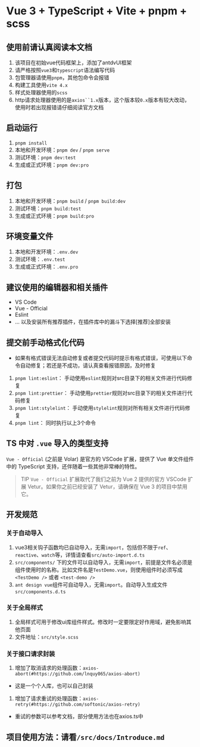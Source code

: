 # Vue 3 + TypeScript + Vite + pnpm + scss

## 使用前请认真阅读本文档

1. 该项目在初始vue代码框架上，添加了antdvUI框架
2. 请严格按照`vue3`和`typescript`语法编写代码
3. 包管理器请使用`pnpm`，其他包命令会报错
4. 构建工具使用`vite 4.x`
5. 样式处理器使用的`scss`
6. http请求处理器使用的是`axios``1.x`版本，这个版本较`0.x`版本有较大改动，使用时若出现报错请仔细阅读官方文档

## 启动运行

1. `pnpm install`
2. 本地和开发环境：`pnpm dev` / `pnpm serve`
3. 测试环境：`pnpm dev:test`
4. 生成或正式环境：`pnpm dev:pro`

## 打包

1. 本地和开发环境：`pnpm build` / `pnpm build:dev`
2. 测试环境：`pnpm build:test`
3. 生成或正式环境：`pnpm build:pro`

## 环境变量文件

1. 本地和开发环境：`.env.dev`
2. 测试环境：`.env.test`
3. 生成或正式环境：`.env.pro`

## 建议使用的编辑器和相关插件

- VS Code
- Vue - Official
- Eslint
- ... 以及安装所有推荐插件，在插件库中的漏斗下选择[推荐]全部安装

## 提交前手动格式化代码

- 如果有格式错误无法自动修复或者提交代码时提示有格式错误，可使用以下命令自动修复；若还是不成功，请认真查看报错原因，及时修复

1. `pnpm lint:eslint`： 手动使用`eslint`规则对src目录下的相关文件进行代码修复
2. `pnpm lint:prettier`： 手动使用`prettier`规则对src目录下的相关文件进行代码修复
3. `pnpm lint:stylelint`： 手动使用`stylelint`规则对所有相关文件进行代码修复
4. `pnpm lint`： 同时执行以上3个命令

## TS 中对 `.vue` 导入的类型支持

`Vue - Official` (之前是 Volar) 是官方的 VSCode 扩展，提供了 Vue 单文件组件中的 TypeScript 支持，还伴随着一些其他非常棒的特性。
> TIP
> `Vue - Official` 扩展取代了我们之前为 Vue 2 提供的官方 VSCode 扩展 Vetur。如果你之前已经安装了 Vetur，请确保在 Vue 3 的项目中禁用它。

## 开发规范

### 关于自动导入

1. vue3相关钩子函数均已自动导入，无需`import`，包括但不限于`ref`、`reactive`、`watch`等，详情请查看`src/auto-import.d.ts`
2. `src/components/` 下的文件可以自动导入，无需`import`，前提是文件名必须是组件使用时的名称。比如文件名是`TestDemo.vue`，则使用组件时必须写成 `<TestDemo />` 或者 `<test-demo />`
3. `ant design vue`组件可自动导入，无需`import`。自动导入生成文件`src/components.d.ts`

### 关于全局样式

1. 全局样式可用于修改ui库组件样式。修改时一定要限定好作用域，避免影响其他页面
2. 文件地址：`src/style.scss`

### 关于接口请求封装

1. 增加了取消请求的处理函数：`axios-abort(#https://github.com/lnquy065/axios-abort)`

- 这是一个个人库，也可以自己封装

1. 增加了请求重试的处理函数：`axios-retry(#https://github.com/softonic/axios-retry)`

- 重试的参数可以参考文档，部分使用方法也在axios.ts中

## 项目使用方法：请看`/src/docs/Introduce.md`
